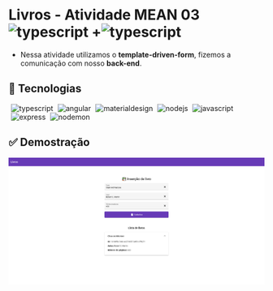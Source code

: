 <h1>
Livros - Atividade MEAN 03
<img src="https://cdn.svgporn.com/logos/angular.svg" alt="typescript" width="110" height="35"/> +<img src="https://cdn.svgporn.com/logos/nodejs.svg" alt="typescript" width="110" height="35"/>
</h1>

* Nessa atividade utilizamos o **template-driven-form**, fizemos a comunicação com nosso **back-end**.

## 🚀 Tecnologias

<p>
<img src="https://cdn.svgporn.com/logos/typescript-icon.svg" alt="typescript" width="30" height="30" style="margin-left: 5px;"/>
<img src="https://cdn.svgporn.com/logos/angular-icon.svg" alt="angular" width="30" height="30" style="margin-left: 5px;"/>
<img src="https://cdn.svgporn.com/logos/material-ui.svg" alt="materialdesign" width="30" height="30" style="margin-left: 5px;"/>
<img src="https://cdn.svgporn.com/logos/nodejs-icon.svg" alt="nodejs" width="30" height="30" style="margin-left: 5px;"/>
<img src="https://cdn.svgporn.com/logos/javascript.svg" alt="javascript" width="30" height="30" style="margin-left: 5px;"/>
<img src="https://cdn.svgporn.com/logos/express.svg" alt="express" width="30" height="30" style="margin-left: 5px;"/>
<img src="https://cdn.svgporn.com/logos/nodemon.svg" alt="nodemon" width="30" height="30" style="margin-left: 5px;"/>
</p>

## ✅ Demostração
<img src=".github/github@screen.png" alt="demostração" />
